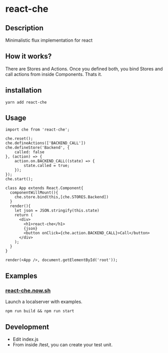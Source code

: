# react-che

## Description

Minimalistic flux implementation for react

## How it works?

There are Stores and Actions. Once you defined both, you bind Stores and call actions from inside Components. Thats it.

## installation

```
yarn add react-che
```

## Usage

````
import che from 'react-che';

che.reset();
che.defineActions(['BACKEND_CALL'])
che.defineStore('Backend', {
	called: false
}, (action) => {
	action.on.BACKEND_CALL((state) => {
		state.called = true;
	});
});
che.start();

class App extends React.Component{
  componentWillMount(){
    che.store.bind(this,[che.STORES.Backend])
  }
  render(){
    let json = JSON.stringify(this.state)
    return (
      <div>
        <h1>react-che</h1>
        {json}
        <button onClick={che.action.BACKEND_CALL}>Call</button>
      </div>
    );
  }
}

render(<App />, document.getElementById('root'));
````


## Examples

### [react-che.now.sh](https://react-che.now.sh/)

Launch a localserver with examples.

````
npm run build && npm run start
````

## Development

- Edit index.js
- From inside /test, you can create your test unit.



